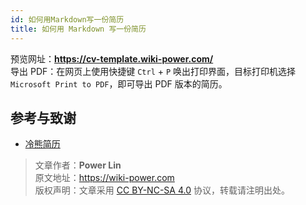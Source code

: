 ```yaml
---
id: 如何用Markdown写一份简历
title: 如何用 Markdown 写一份简历
---
```


预览网址：**<https://cv-template.wiki-power.com/>**  
导出 PDF：在网页上使用快捷键 `Ctrl` + `P` 唤出打印界面，目标打印机选择 `Microsoft Print to PDF`，即可导出 PDF 版本的简历。


## 参考与致谢 

- [冷熊简历](https://cv.ftqq.com/)

> 文章作者：**Power Lin**  
> 原文地址：<https://wiki-power.com>  
> 版权声明：文章采用 [CC BY-NC-SA 4.0](https://creativecommons.org/licenses/by/4.0/deed.zh) 协议，转载请注明出处。